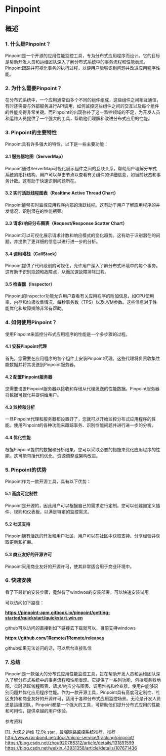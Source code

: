 # Pinpoint

## 概述

### 1. 什么是Pinpoint？

Pinpoint是一个开源的应用性能监控工具，专为分布式应用程序而设计。它的目标是帮助开发人员和运维团队深入了解分布式系统中的事务流程和性能表现。Pinpoint跟踪并可视化事务的执行过程，以便用户能够识别问题并改进应用程序性能。

### 2. 为什么需要Pinpoint？

在分布式系统中，一个应用通常由多个不同的组件组成，这些组件之间相互通信，有时还需要与外部服务进行API调用。如何监控这些组件之间的交互以及每个组件的性能变得非常关键。而Pinpoint的出现弥补了这一监控领域的不足，为开发人员和运维人员提供了一个强大的工具，帮助他们理解和改进分布式应用的性能。

### 3. Pinpoint的主要特性

Pinpoint具有许多强大的特性，以下是一些主要功能：

#### 3.1 服务器地图（ServerMap）

Pinpoint通过ServerMap可视化展示组件之间的互联关系，帮助用户理解分布式系统的拓扑结构。用户可以单击节点以查看有关组件的详细信息，如当前状态和事务计数。这有助于快速识别问题所在。

#### 3.2 实时活跃线程图表（Realtime Active Thread Chart）

Pinpoint能够实时监控应用程序内部的活跃线程。这有助于用户了解应用程序的并发情况，识别潜在的性能瓶颈。

#### 3.3 请求/响应分布图表（Request/Response Scatter Chart）

Pinpoint可以可视化展示请求计数和响应模式的变化趋势。这有助于识别潜在的问题，并提供了更详细的信息以进行进一步的分析。

#### 3.4 调用堆栈（CallStack）

Pinpoint提供了代码级别的可视化，允许用户深入了解分布式环境中的每个事务。这有助于识别瓶颈和故障点，从而加速故障排除过程。

#### 3.5 检查器（Inspector）

Pinpoint的Inspector功能允许用户查看有关应用程序的附加信息，如CPU使用率、内存和垃圾收集情况、每秒事务数（TPS）以及JVM参数。这些信息对于性能优化和故障排除非常有帮助。

### 4. 如何使用Pinpoint？

使用Pinpoint来监控分布式应用程序的性能是一个多步骤的过程。

#### 4.1 安装Pinpoint代理

首先，您需要在应用程序的各个组件上安装Pinpoint代理。这些代理将负责收集性能数据并将其发送到Pinpoint服务器。

#### 4.2 配置Pinpoint服务器

您需要设置Pinpoint服务器以接收和存储从代理发送的性能数据。Pinpoint服务器将数据可视化并提供给用户。

#### 4.3 监控和分析

一旦Pinpoint代理和服务器都设置好了，您就可以开始监控分布式应用程序的性能。使用Pinpoint的各种功能来跟踪事务、识别性能问题并进行进一步的分析。

#### 4.4 优化性能

根据Pinpoint提供的数据和分析结果，您可以采取必要的措施来优化应用程序的性能。这可能包括代码优化、资源调整或架构改进。

### 5. Pinpoint的优势

Pinpoint作为一款开源工具，具有以下优势：

#### 5.1 高度可定制性

Pinpoint是开源的，因此用户可以根据自己的需求进行定制。您可以创建自定义插件、规则和仪表板，以满足特定的监控需求。

#### 5.2 社区支持

Pinpoint拥有活跃的开发和用户社区，用户可以在社区中获取支持、分享经验并获取更新和扩展。

#### 5.3 商业友好的开源许可

Pinpoint采用商业友好的开源许可，使其非常适合用于商业环境中。

### 6. 快速安装

看了下最新的安装步骤，竟然有了windwos的安装部署，可以快速安装试用

可以访问如下路径：

**https://pinpoint-apm.gitbook.io/pinpoint/getting-started/quickstart/quickstart.win.en**

github可以访问的直接到如下链接去下载就可以，目前支持windows

**https://github.com/1Remote/1Remote/releases**

github如果无法访问的话，可以后台直接私信

### 7. 总结

Pinpoint是一款强大的分布式应用性能监控工具，旨在帮助开发人员和运维团队深入了解分布式系统中的事务流程和性能表现。它提供了一系列功能，包括服务器地图、实时活跃线程图表、请求/响应分布图表、调用堆栈和检查器，使用户能够识别问题并优化应用程序性能。作为一款开源工具，Pinpoint具有高度可定制性、社区支持和商业友好的开源许可，适用于各种分布式应用监控场景。无论是开发人员还是运维团队，Pinpoint都是一个强大的工具，可帮助他们提升分布式应用的性能和可用性，提供卓越的用户体验。



参考资料

[1]. [大侠之运维 12.9k star，最强链路监控系统推荐，推荐](https://mp.weixin.qq.com/s/q1fFmwL1HqDNlY87FNLAfw)
http://www.rainbond.net/docs/micro-service/tracking/pinpoint/
https://blog.csdn.net/zhou920786312/article/details/131891599
https://blog.csdn.net/weixin_43931358/article/details/107671436